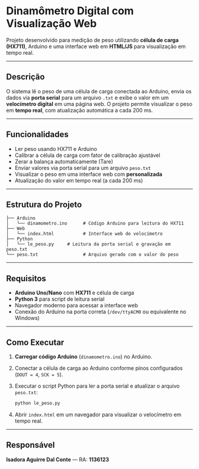 # Dinamômetro Digital com Visualização Web

Projeto desenvolvido para medição de peso utilizando **célula de carga (HX711)**, Arduino e uma interface web em **HTML/JS** para visualização em tempo real.

---

## Descrição

O sistema lê o peso de uma célula de carga conectada ao Arduino, envia os dados via **porta serial** para um arquivo `.txt` e exibe o valor em um **velocímetro digital** em uma página web.
O projeto permite visualizar o peso em **tempo real**, com atualização automática a cada 200 ms.

---

## Funcionalidades

* Ler peso usando HX711 e Arduino
* Calibrar a célula de carga com fator de calibração ajustável
* Zerar a balança automaticamente (Tare)
* Enviar valores via porta serial para um arquivo `peso.txt`
* Visualizar o peso em uma interface web com **personalizada**
* Atualização do valor em tempo real (a cada 200 ms)

---

## Estrutura do Projeto

```
├── Arduino
│   └── dinamometro.ino      # Código Arduino para leitura do HX711
├── Web
│   └── index.html           # Interface web do velocímetro
├── Python
│   └── le_peso.py     # Leitura da porta serial e gravação em peso.txt
└── peso.txt                 # Arquivo gerado com o valor do peso
```

---

## Requisitos

* **Arduino Uno/Nano** com **HX711** e célula de carga
* **Python 3** para script de leitura serial
* Navegador moderno para acessar a interface web
* Conexão do Arduino na porta correta (`/dev/ttyACM0` ou equivalente no Windows)

---

## Como Executar

1. **Carregar código Arduino** (`dinamometro.ino`) no Arduino.
2. Conectar a célula de carga ao Arduino conforme pinos configurados (`DOUT = 4`, `SCK = 5`).
3. Executar o script Python para ler a porta serial e atualizar o arquivo `peso.txt`:

   ```bash
   python le_peso.py
   ```
4. Abrir `index.html` em um navegador para visualizar o velocímetro em tempo real.

---

## Responsável

**Isadora Aguirre Dal Conte** — RA: **1136123**

